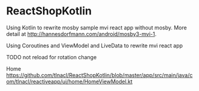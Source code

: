 # ReactShopKotlin
Using Kotlin to rewrite mosby sample mvi react app without mosby. More detail at http://hannesdorfmann.com/android/mosby3-mvi-1.

Using Coroutines and ViewModel and LiveData to rewrite mvi react app

TODO not reload for rotation change

Home https://github.com/tlnacl/ReactShopKotlin/blob/master/app/src/main/java/com/tlnacl/reactiveapp/ui/home/HomeViewModel.kt